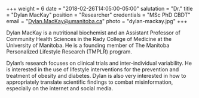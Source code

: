 +++
weight = 6
date = "2018-02-26T14:05:00-05:00"
salutation = "Dr."
title = "Dylan MacKay"
position = "Researcher"
credentials = "MSc PhD CBDT"
email = "Dylan.MacKay@umanitoba.ca"
photo = "dylan-mackay.jpg"
+++

Dylan MacKay is a nutritional biochemist and an Assistant Professor of Community Health Sciences in the Rady College of Medicine at the University of Manitoba. He is a founding member of The Manitoba Personalized Lifestyle Research (TMPLR) program.

 Dylan’s research focuses on clinical trials and inter-individual variability. He is interested in the use of lifestyle interventions for the prevention and treatment of obesity and diabetes. Dylan is also very interested in how to appropriately translate scientific findings to combat misinformation, especially on the internet and social media. 